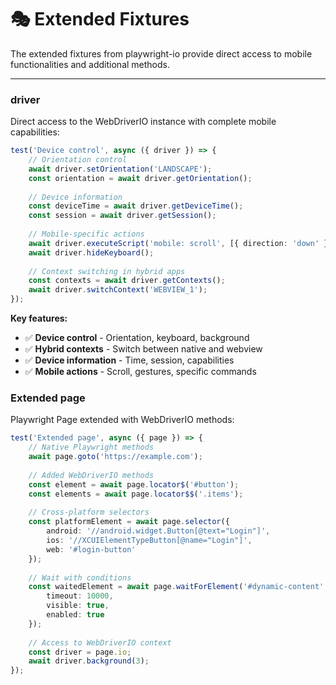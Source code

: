 # 🎭 Extended Fixtures

The extended fixtures from playwright-io provide direct access to mobile functionalities and additional methods.

---

### driver

Direct access to the WebDriverIO instance with complete mobile capabilities:

```ts
test('Device control', async ({ driver }) => {
    // Orientation control
    await driver.setOrientation('LANDSCAPE');
    const orientation = await driver.getOrientation();
    
    // Device information
    const deviceTime = await driver.getDeviceTime();
    const session = await driver.getSession();
    
    // Mobile-specific actions
    await driver.executeScript('mobile: scroll', [{ direction: 'down' }]);
    await driver.hideKeyboard();
    
    // Context switching in hybrid apps
    const contexts = await driver.getContexts();
    await driver.switchContext('WEBVIEW_1');
});
```

**Key features:**
- ✅ **Device control** - Orientation, keyboard, background
- ✅ **Hybrid contexts** - Switch between native and webview
- ✅ **Device information** - Time, session, capabilities
- ✅ **Mobile actions** - Scroll, gestures, specific commands

### Extended page

Playwright Page extended with WebDriverIO methods:

```ts
test('Extended page', async ({ page }) => {
    // Native Playwright methods
    await page.goto('https://example.com');
    
    // Added WebDriverIO methods
    const element = await page.locator$('#button');
    const elements = await page.locator$$('.items');
    
    // Cross-platform selectors
    const platformElement = await page.selector({
        android: '//android.widget.Button[@text="Login"]',
        ios: '//XCUIElementTypeButton[@name="Login"]',
        web: '#login-button'
    });
    
    // Wait with conditions
    const waitedElement = await page.waitForElement('#dynamic-content', {
        timeout: 10000,
        visible: true,
        enabled: true
    });
    
    // Access to WebDriverIO context
    const driver = page.io;
    await driver.background(3);
});
```
